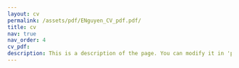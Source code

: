```yaml
---
layout: cv
permalink: /assets/pdf/ENguyen_CV_pdf.pdf/
title: cv
nav: true
nav_order: 4
cv_pdf: 
description: This is a description of the page. You can modify it in 'pages/_cv.md'. You can also change or remove the top pdf download button.
---
```

